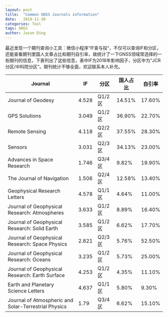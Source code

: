 ```yaml
---
layout: post
title:  "Common GNSS Journals information"
date:   2019-11-30
categories: Tool
tags: GNSS
author: Jason Ding
---
```




最近发现一个期刊查询小工具：微信小程序“IF查与投“，不仅可以查询IF和分区，还能查看期刊里国人文章占比和期刊自引率，故统计了一下GNSS领域常选择的一些期刊的信息，下表列出了这些信息，表中IF为2018年影响因子，分区中为”JCR分区/中科院分区“。期刊统计不够全面，欢迎联系本人补充。

| Journal                                              | IF    | 分区   | 国人占比 | 自引率 |
| ---------------------------------------------------- | ----- | ------ | -------- | ------ |
| Journal of Geodesy                                   | 4.528 | Q1/2区 | 14.51%   | 17.60% |
| GPS Solutions                                        | 3.049 | Q1/2区 | 36.90%   | 22.70% |
| Remote Sensing                                       | 4.118 | Q2/2区 | 37.55%   | 28.30% |
| Sensors                                              | 3.031 | Q2/3区 | 34.13%   | 23.00% |
| Advances in Space Research                           | 1.746 | Q3/4区 | 9.82%    | 19.90% |
| The Journal of Navigation                            | 1.506 | Q2/4区 | 12.58%   | 13.40% |
| Geophysical Research Letters                         | 4.578 | Q1/1区 | 4.64%    | 11.00% |
| Journal of Geophysical Research: Atmospheres         | 3.633 | Q1/2区 | 8.89%    | 16.40% |
| Journal of Geophysical Research: Solid Earth         | 3.585 | Q1/2区 | 6.62%    | 17.70% |
| Journal of Geophysical Research: Space Physics       | 2.821 | Q2/3区 | 5.76%    | 52.50% |
| Journal of Geophysical Research: Oceans              | 3.235 | Q1/2区 | 5.73%    | 25.00% |
| Journal of Geophysical Research: Earth Surface       | 4.253 | Q1/2区 | 4.35%    | 11.10% |
| Earth and Planetary Science Letters                  | 4.637 | Q1/1区 | 5.80%    | 9.30%  |
| Journal of Atmospheric and Solar-Terrestrial Physics | 1.79  | Q3/4区 | 6.62%    | 15.10% |

